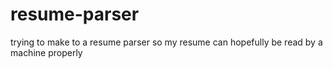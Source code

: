 # resume-parser
trying to make to a resume parser so my resume can hopefully be read by a machine properly
